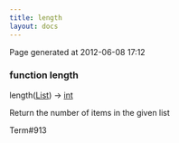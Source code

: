 ```yaml
---
title: length
layout: docs
---
```


<div class="bottom_right_note">Page generated at 2012-06-08 17:12</div>
<h3><span class="minor">function</span> length</h3>

length(<a href="/docs/List.html">List</a>) -> <a href="/docs/int.html">int</a>
<p>Return the number of items in the given list</p>

<p><span class="extra_minor">Term#913</span></p>

